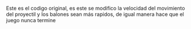 Este es el codigo original, es este se modifico la velocidad del movimiento del proyectil y los balones sean más rapidos, de igual manera hace que el juego nunca termine  
